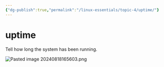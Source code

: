 ```yaml
---
{"dg-publish":true,"permalink":"/linux-essentials/topic-4/uptime/"}
---
```


# uptime
Tell how long the system has been running.

![Pasted image 20240818165603.png](/img/user/Linux%20Essentials/Topic%204/Topic4%20reference%20images/Pasted%20image%2020240818165603.png)
